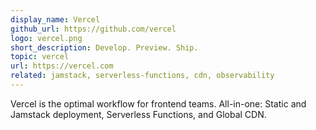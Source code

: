 ```yaml
---
display_name: Vercel
github_url: https://github.com/vercel
logo: vercel.png
short_description: Develop. Preview. Ship.
topic: vercel
url: https://vercel.com
related: jamstack, serverless-functions, cdn, observability
---
```

Vercel is the optimal workflow for frontend teams.
All-in-one: Static and Jamstack deployment, Serverless Functions, and Global CDN.
